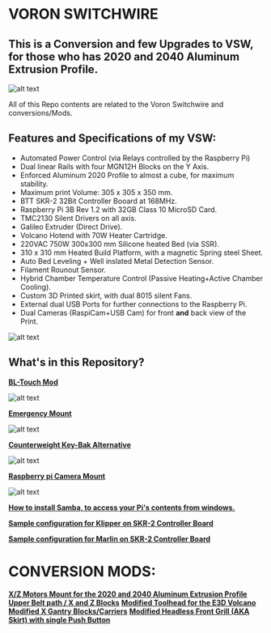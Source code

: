# VORON SWITCHWIRE
## This is a Conversion **and** few Upgrades to VSW, for those who has 2020 and 2040 Aluminum Extrusion Profile.

![alt text](https://github.com/kanawati975/Voron_Switchwire/blob/main/VSW.jpg)

All of this Repo contents are related to the Voron Switchwire and conversions/Mods. 

## Features and Specifications of my VSW:
- Automated Power Control (via Relays controlled by the Raspberry Pi)
- Dual linear Rails with four MGN12H Blocks on the Y Axis.
- Enforced Aluminum 2020 Profile to almost a cube, for maximum stability.
- Maximum print Volume: 305 x 305 x 350 mm.
- BTT SKR-2 32Bit Controller Booard at 168MHz.
- Raspberry Pi 3B Rev 1.2 with 32GB Class 10 MicroSD Card.
- TMC2130 Silent Drivers on all axis. 
- Galileo Extruder (Direct Drive).
- Volcano Hotend with 70W Heater Cartridge.
- 220VAC 750W 300x300 mm Silicone heated Bed (via SSR).
- 310 x 310 mm Heated Build Platform, with a magnetic Spring steel Sheet.
- Auto Bed Leveling + Well inslated Metal Detection Sensor.
- Filament Rounout Sensor.
- Hybrid Chamber Temperature Control (Passive Heating+Active Chamber Cooling).
- Custom 3D Printed skirt, with dual 8015 silent Fans.
- External dual USB Ports for further connections to the Raspberry Pi.
- Dual Cameras (RaspiCam+USB Cam) for front **and** back view of the Print.

![alt text](https://github.com/kanawati975/Voron_Switchwire/blob/main/Images/IMG_6830.JPEG)

## What's in this Repository?
[**BL-Touch Mod**](https://github.com/kanawati975/Voron_Switchwire/tree/main/BL-Touch)

![alt text](https://github.com/kanawati975/Voron_Switchwire/blob/main/Images/bltouch.jpg)


[**Emergency Mount**](https://github.com/kanawati975/Voron_Switchwire/tree/main/Emergency%20Mount/STL)

![alt text](https://github.com/kanawati975/Voron_Switchwire/blob/main/Images/emount.jpeg)


[**Counterweight Key-Bak Alternative**](https://github.com/kanawati975/Voron_Switchwire/tree/main/Key-Bak)

![alt text](https://github.com/kanawati975/Voron_Switchwire/blob/main/Images/kbk.jpg)


[**Raspberry pi Camera Mount**](https://github.com/kanawati975/Voron_Switchwire/tree/main/Pi-Cam)

![alt text](https://github.com/kanawati975/Voron_Switchwire/blob/main/Images/cammount.jpg)

[**How to install Samba, to access your Pi's contents from windows.**](https://github.com/kanawati975/Voron_Switchwire/tree/main/Samba)

[**Sample configuration for Klipper on SKR-2 Controller Board**](https://github.com/kanawati975/Voron_Switchwire/tree/main/configuration/Klipper)

[**Sample configuration for Marlin on SKR-2 Controller Board**](https://github.com/kanawati975/Voron_Switchwire/tree/main/configuration/Marlin)

# CONVERSION MODS:
[**X/Z Motors Mount for the 2020 and 2040 Aluminum Extrusion Profile**](https://github.com/kanawati975/Voron_Switchwire/tree/main/Motor_Mount)
[**Upper Belt path / X and Z Blocks**](https://github.com/kanawati975/Voron_Switchwire/tree/main/Upper_XZ_Blocks)
[**Modified Toolhead for the E3D Volcano**](https://github.com/kanawati975/Voron_Switchwire/tree/main/Volcano_Toolhead)
[**Modified X Gantry Blocks/Carriers**](https://github.com/kanawati975/Voron_Switchwire/tree/main/XY_Gantry_Blocks)
[**Modified Headless Front Grill (AKA Skirt) with single Push Button**]()
